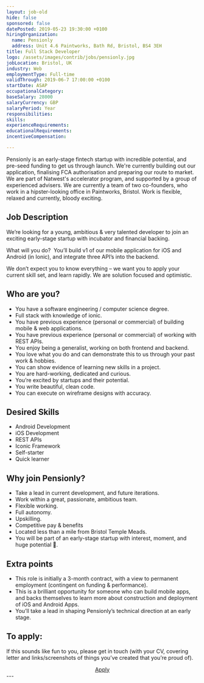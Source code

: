 ```yaml
---
layout: job-old
hide: false
sponsored: false
datePosted: 2019-05-23 19:30:00 +0100
hiringOrganization:
  name: Pensionly
  address: Unit 4.6 Paintworks, Bath Rd, Bristol, BS4 3EH
title: Full Stack Developer
logo: /assets/images/contrib/jobs/pensionly.jpg
jobLocation: Bristol, UK
industry: Web
employmentType: Full-time
validThrough: 2019-06-7 17:00:00 +0100
startDate: ASAP
occupationalCategory:
baseSalary: 28000
salaryCurrency: GBP
salaryPeriod: Year
responsibilities:
skills:
experienceRequirements:
educationalRequirements:
incentiveCompensation:

---
```


Pensionly is an early-stage fintech startup with incredible potential, and pre-seed funding to get us through launch.
We're currently building out our application, finalising FCA authorisation and preparing our route to market.
We are part of Natwest's accelerator program, and supported by a group of experienced advisers.
We are currently a team of two co-founders, who work in a hipster-looking office in Paintworks, Bristol. Work is flexible, relaxed and currently, bloody exciting.

## Job Description
We’re looking for a young, ambitious & very talented developer to join an exciting early-stage startup with incubator and financial backing.

What will you do?  You’ll build v1 of our mobile application for iOS and Android (in Ionic), and integrate three API’s into the backend.

We don’t expect you to know everything – we want you to apply your current skill set, and learn rapidly. We are solution focused and optimistic.

## Who are you?
- You have a software engineering / computer science degree.
- Full stack with knowledge of ionic.
- You have previous experience (personal or commercial) of building mobile & web applications. 
- You have previous experience (personal or commercial) of working with REST APIs. 
- You enjoy being a generalist, working on both frontend and backend.
- You love what you do and can demonstrate this to us through your past work & hobbies. 
- You can show evidence of learning new skills in a project. 
- You are hard-working, dedicated and curious.
- You’re excited by startups and their potential. 
- You write beautiful, clean code.
- You can execute on wireframe designs with accuracy.

## Desired Skills
- Android Development
- iOS Development
- REST APIs
- Iconic Framework
- Self-starter
- Quick learner

## Why join Pensionly?
- Take a lead in current development, and future iterations. 
- Work within a great, passionate, ambitious team. 
- Flexible working. 
- Full autonomy. 
- Upskilling.
- Competitive pay & benefits 
- Located less than a mile from Bristol Temple Meads. 
- You will be part of an early-stage startup with interest, moment, and huge potential 🦄.

## Extra points
- This role is initially a 3-month contract, with a view to permanent employment (contingent on funding & performance).
- This is a brilliant opportunity for someone who can build mobile apps, and backs themselves to learn more about construction and deployment of iOS and Android Apps.
- You’ll take a lead in shaping Pensionly’s technical direction at an early stage.

## To apply:
If this sounds like fun to you, please get in touch (with your CV, covering letter and links/screenshots of things you’ve created that you’re proud of).
<div class="to-apply" style="text-align: center">
  <a class="btn btn--dark" style="margin: 20px" href="https://angel.co/company/pensionly/jobs/558442-full-stack-developer">
    Apply
  </a>
</div>
---
